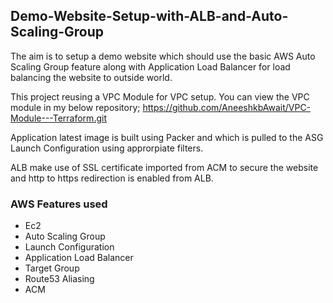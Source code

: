 ## Demo-Website-Setup-with-ALB-and-Auto-Scaling-Group

The aim is to setup a demo website which should use the basic AWS Auto Scaling Group feature along with Application Load Balancer for load balancing the website to outside world.

This project reusing a VPC Module for VPC setup. You can view the VPC module in my below repository;
https://github.com/AneeshkbAwait/VPC-Module---Terraform.git

Application latest image is built using Packer and which is pulled to the ASG Launch Configuration using approrpiate filters.

ALB make use of SSL certificate imported from ACM to secure the website and http to https redirection is enabled from ALB. 

### AWS Features used
- Ec2
- Auto Scaling Group
- Launch Configuration
- Application Load Balancer
- Target Group
- Route53 Aliasing
- ACM
